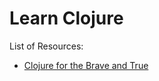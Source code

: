 # Learn Clojure

List of Resources:

- [Clojure for the Brave and True](https://www.braveclojure.com/clojure-for-the-brave-and-true/)
